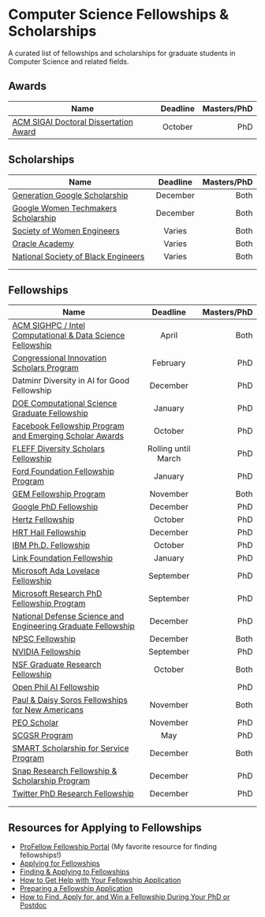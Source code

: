 # Computer Science Fellowships & Scholarships
A curated list of fellowships and scholarships for graduate students in Computer Science and related fields.


## Awards
| Name          | Deadline      | Masters/PhD  |
| ------------- |:-------------:| ------------:|
| [ACM SIGAI Doctoral Dissertation Award](https://awards.acm.org/doctoral-dissertation/nominations) | October | PhD |


## Scholarships
| Name          | Deadline      | Masters/PhD  |
| ------------- |:-------------:| ------------:|
| [Generation Google Scholarship](https://buildyourfuture.withgoogle.com/scholarships/generation-google-scholarship/#!?detail-content-tabby_activeEl=overview) | December | Both |
| [Google Women Techmakers Scholarship](https://www.womentechmakers.com/scholars) | December | Both |
| [Society of Women Engineers](https://societyofwomenengineers.swe.org/swe-scholarships) | Varies | Both|
| [Oracle Academy](https://academy.oracle.com/en/about-scholarships.html) | Varies | Both |
| [National Society of Black Engineers](https://connect.nsbe.org/Scholarships/ScholarshipList.aspx) | Varies | Both |
| |  |  |
| |  |  |


## Fellowships 
| Name          | Deadline      | Masters/PhD  |
| ------------- |:-------------:| ------------:|
| [ACM SIGHPC / Intel Computational & Data Science Fellowship](https://www.sighpc.org/fellowships) | April | Both |
| [Congressional Innovation Scholars Program](https://www.techcongress.io/blog/2019/2/7/now-recruiting-2019-congressional-innovation-scholars) | February | PhD |
| Datminr Diversity in AI for Good Fellowship | December | PhD |
| [DOE Computational Science Graduate Fellowship](https://www.krellinst.org/csgf/) | January | PhD |
| [Facebook Fellowship Program and Emerging Scholar Awards](https://research.fb.com/programs/fellowship/) | October | PhD |
| [FLEFF Diversity Scholars Fellowship](https://www.ithaca.edu/fleff/) | Rolling until March | PhD |
| [Ford Foundation Fellowship Program](http://sites.nationalacademies.org/pga/fordfellowships/index.htm) | January | PhD |
| [GEM Fellowship Program](http://www.gemfellowship.org/) | November | Both |
| [Google PhD Fellowship](https://ai.google/research/outreach/phd-fellowship/) | December | PhD |
| [Hertz Fellowship](https://hertzfoundation.org/fellowships/application/) | October | PhD |
| [HRT Hail Fellowship](http://www.hudson-trading.com/fellowship/) | December | PhD |
| [IBM Ph.D. Fellowship](https://www.research.ibm.com/university/awards/phdfellowship.shtml) | October | PhD |
| [Link Foundation Fellowship](http://www.linksim.org) | January | PhD |
| [Microsoft Ada Lovelace Fellowship](https://www.microsoft.com/en-us/research/academic-program/ada-lovelace-fellowship/) | September | PhD |
| [Microsoft Research PhD Fellowship Program](https://www.microsoft.com/en-us/research/academic-program/phd-fellowship/) | September | PhD |
| [National Defense Science and Engineering Graduate Fellowship](https://www.ndsegfellowships.org/application) | December | PhD |
| [NPSC Fellowship](http://www.npsc.org/index.html)| December | Both |
| [NVIDIA Fellowship](https://www.nvidia.com/en-us/research/graduate-fellowships/)| September | PhD |
| [NSF Graduate Research Fellowship](https://www.nsfgrfp.org/) | October | Both |
| [Open Phil AI Fellowship](https://www.openphilanthropy.org/focus/global-catastrophic-risks/potential-risks-advanced-artificial-intelligence/the-open-phil-ai-fellowship) |   | PhD |
| [Paul & Daisy Soros Fellowships for New Americans](https://www.pdsoros.org/) | November | Both |
| [PEO Scholar](https://www.peointernational.org/psa-eligibility-requirements) | November | PhD |
| [SCGSR Program](http://science.energy.gov/wdts/scgsr/) | May | PhD |
| [SMART Scholarship for Service Program](https://smartscholarshipprod.service-now.com/smart) | December | Both |
| [Snap Research Fellowship & Scholarship Program](https://snapresearchfs.splashthat.com/) | December | PhD |
| [Twitter PhD Research Fellowship](https://phdfellowship.splashthat.com/) | December | PhD |
|               |               |              |
| |  |  |

## Resources for Applying to Fellowships
* [ProFellow Fellowship Portal](https://www.profellow.com) (My favorite resource for finding fellowships!)
* [Applying for Fellowships](https://grad.uw.edu/graduate-student-funding/for-students/fellowships/applying-for-fellowships/)
* [Finding & Applying to Fellowships](https://www.gograd.org/financial-aid/scholarships/fellowships/)
* [How to Get Help with Your Fellowship Application](https://www.profellow.com/tips/how-to-get-help-with-your-fellowship-application/)
* [Preparing a Fellowship Application](https://funding.yale.edu/applying/how-apply)
* [How to Find, Apply for, and Win a Fellowship During Your PhD or Postdoc](http://pfforphds.com/fellowship-application/)
